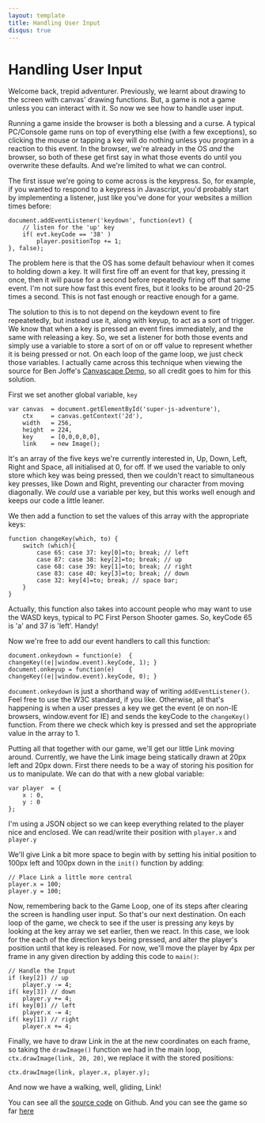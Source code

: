 ```yaml
---
layout: template
title: Handling User Input
disqus: true
---
```


# Handling User Input

Welcome back, trepid adventurer. Previously, we learnt about drawing to the screen with canvas' drawing functions. But, a game is not a game unless you can interact with it. So now we see how to handle user input.

Running a game inside the browser is both a blessing and a curse. A typical PC/Console game runs on top of everything else (with a few exceptions), so clicking the mouse or tapping a key will do nothing unless you program in a reaction to this event. In the browser, we're already in the OS _and_ the browser, so both of these get first say in what those events do until you overwrite these defaults. And we're limited to what we can control.

The first issue we're going to come across is the keypress. So, for example, if you wanted to respond to a keypress in Javascript, you'd probably start by implementing a listener, just like you've done for your websites a million times before:

    document.addEventListener('keydown', function(evt) {
        // listen for the 'up' key
        if( evt.keyCode == '38' )
            player.positionTop += 1;
    }, false);

The problem here is that the OS has some default behaviour when it comes to holding down a key. It will first fire off an event for that key, pressing it once, then it will pause for a second before repeatedly firing off that same event. I'm not sure how fast this event fires, but it looks to be around 20-25 times a second. This is not fast enough or reactive enough for a game.

The solution to this is to not depend on the keydown event to fire repeatetedly, but instead use it, along with keyup, to act as a sort of trigger. We know that when a key is pressed an event fires immediately, and the same with releasing a key. So, we set a listener for both those events and simply use a variable to store a sort of on or off value to represent whether it is being pressed or not. On each loop of the game loop, we just check those variables. I actually came across this technique when viewing the source for Ben Joffe's [Canvascape Demo](http://www.benjoffe.com/code/demos/canvascape/textures), so all credit goes to him for this solution.

First we set another global variable, `key`

    var canvas  = document.getElementById('super-js-adventure'),
        ctx     = canvas.getContext('2d'),
        width   = 256,
        height  = 224,
        key     = [0,0,0,0,0],
        link    = new Image();

It's an array of the five keys we're currently interested in, Up, Down, Left, Right and Space, all initialised at 0, for off. If we used the variable to only store which key was being pressed, then we couldn't react to simultaneous key presses, like Down and Right, preventing our character from moving diagonally. We _could_ use a variable per key, but this works well enough and keeps our code a little leaner.

We then add a function to set the values of this array with the appropriate keys:

    function changeKey(which, to) {
        switch (which){
            case 65: case 37: key[0]=to; break; // left
            case 87: case 38: key[2]=to; break; // up
            case 68: case 39: key[1]=to; break; // right
            case 83: case 40: key[3]=to; break; // down
            case 32: key[4]=to; break; // space bar;
        }
    }

Actually, this function also takes into account people who may want to use the WASD keys, typical to PC First Person Shooter games. So, keyCode 65 is 'a' and 37 is 'left'. Handy!

Now we're free to add our event handlers to call this function:

    document.onkeydown = function(e)  { changeKey((e||window.event).keyCode, 1); }
    document.onkeyup = function(e)    { changeKey((e||window.event).keyCode, 0); }
    
`document.onkeydown` is just a shorthand way of writing `addEventListener()`. Feel free to use the W3C standard, if you like. Otherwise, all that's happening is when a user presses a key we get the event (e on non-IE browsers, window.event for IE) and sends the keyCode to the `changeKey()` function. From there we check which key is pressed and set the appropriate value in the array to 1.

Putting all that together with our game, we'll get our little Link moving around. Currently, we have the Link image being statically drawn at 20px left and 20px down. First there needs to be a way of storing his position for us to manipulate. We can do that with a new global variable:

    var player  = {
        x : 0,
        y : 0
    };

I'm using a JSON object so we can keep everything related to the player nice and enclosed. We can read/write their position with `player.x` and `player.y`

We'll give Link a bit more space to begin with by setting his initial position to 100px left and 100px down in the `init()` function by adding:

    // Place Link a little more central
    player.x = 100;
    player.y = 100;

Now, remembering back to the Game Loop, one of its steps after clearing the screen is handling user input. So that's our next destination. On each loop of the game, we check to see if the user is pressing any keys by looking at the key array we set earlier, then we react. In this case, we look for the each of the direction keys being pressed, and alter the player's position until that key is released. For now, we'll move the player by 4px per frame in any given direction by adding this code to `main()`:

    // Handle the Input
    if (key[2]) // up
        player.y -= 4;
    if( key[3]) // down
        player.y += 4;
    if( key[0]) // left
        player.x -= 4;
    if( key[1]) // right
        player.x += 4;

Finally, we have to draw Link in the at the new coordinates on each frame, so taking the `drawImage()` function we had in the main loop, `ctx.drawImage(link, 20, 20)`, we replace it with the stored positions:

    ctx.drawImage(link, player.x, player.y);

And now we have a walking, well, gliding, Link!

You can see all the [source code](http://github.com/gablaxian/super-js-adventure) on Github.
And you can see the game so far [here](http://gablaxian.com/experiments/super-js-adventure/)
